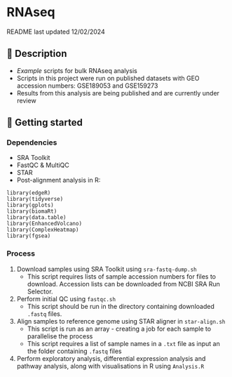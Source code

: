 # RNAseq
README last updated 12/02/2024
## 📝 Description
- *Example* scripts for bulk RNAseq analysis
- Scripts in this project were run on published datasets with GEO accession numbers: GSE189053 and GSE159273
- Results from this analysis are being published and are currently under review
## 🔩 Getting started
### Dependencies
- SRA Toolkit
- FastQC & MultiQC
- STAR
- Post-alignment analysis in R:
```
library(edgeR)
library(tidyverse)
library(gplots)
library(biomaRt)
library(data.table)
library(EnhancedVolcano)
library(ComplexHeatmap)
library(fgsea)
```
### Process
1. Download samples using SRA Toolkit using `sra-fastq-dump.sh`
   - This script requires lists of sample accession numbers for files to download. Accession lists can be downloaded from NCBI SRA Run Selector.
2. Perform initial QC using `fastqc.sh`
   - This script should be run in the directory containing downloaded `.fastq` files.
3. Align samples to reference genome using STAR aligner in `star-align.sh`
   - This script is run as an array - creating a job for each sample to parallelise the process
   - This script requires a list of sample names in a `.txt` file as input an the folder containing `.fastq` files
4. Perform exploratory analysis, differential expression analysis and pathway analysis, along with visualisations in R using `Analysis.R`

